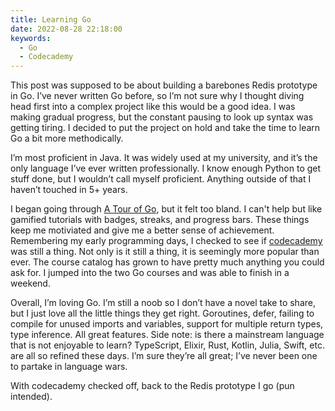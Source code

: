 ```yaml
---
title: Learning Go
date: 2022-08-28 22:18:00
keywords:
  - Go
  - Codecademy 
---
```


This post was supposed to be about building a barebones Redis prototype in Go. I’ve never written Go before, so I’m not sure why I thought diving head first into a complex project like this would be a good idea. I was making gradual progress, but the constant pausing to look up syntax was getting tiring. I decided to put the project on hold and take the time to learn Go a bit more methodically. 

I’m most proficient in Java. It was widely used at my university, and it’s the only language I’ve ever written professionally. I know enough Python to get stuff done, but I wouldn’t call myself proficient. Anything outside of that I haven’t touched in 5+ years.

I began going through [A Tour of Go](https://go.dev/tour/list), but it felt too bland. I can't help but like gamified tutorials with badges, streaks, and progress bars. These things keep me motiviated and give me a better sense of achievement. Remembering my early programming days, I checked to see if [codecademy](https://www.codecademy.com) was still a thing. Not only is it still a thing, it is seemingly more popular than ever. The course catalog has grown to have pretty much anything you could ask for. I jumped into the two Go courses and was able to finish in a weekend.

Overall, I’m loving Go. I’m still a noob so I don’t have a novel take to share, but I just love all the little things they get right. Goroutines, defer, failing to compile for unused imports and variables, support for multiple return types, type inference. All great features. Side note: is there a mainstream language that is not enjoyable to learn? TypeScript, Elixir, Rust, Kotlin, Julia, Swift, etc. are all so refined these days. I’m sure they’re all great; I’ve never been one to partake in language wars.

With codecademy checked off, back to the Redis prototype I go (pun intended).

